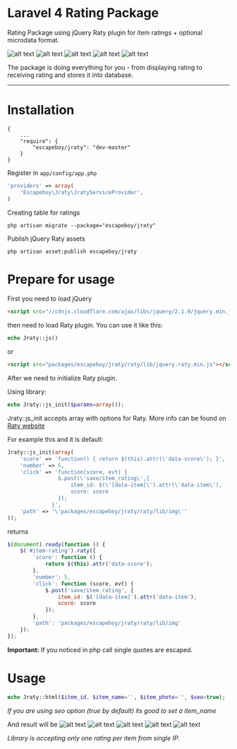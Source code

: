 Laravel 4 Rating Package
=====

Rating Package using jQuery Raty plugin for item ratings + optional microdata format.


![alt text](http://wbotelhos.com/raty/lib/images/star-on.png "1")
![alt text](http://wbotelhos.com/raty/lib/images/star-on.png "2")
![alt text](http://wbotelhos.com/raty/lib/images/star-on.png "3")
![alt text](http://wbotelhos.com/raty/lib/images/star-off.png "4")
![alt text](http://wbotelhos.com/raty/lib/images/star-off.png "5")

The package is doing everything for you - from displaying rating to receiving rating and stores it into database.

***
Installation
=====
```
{
    ...
    "require": {
        "escapeboy/jraty": "dev-master"
    }
}
```
Register in `app/config/app.php`
```php
'providers' => array(
    'Escapeboy\Jraty\JratyServiceProvider',
)
```
Creating table for ratings
```
php artisan migrate --package="escapeboy/jraty"
```
Publish jQuery Raty assets
```
php artisan asset:publish escapeboy/jraty
```
Prepare for usage
====
First you need to load jQuery
```html
<script src="//cdnjs.cloudflare.com/ajax/libs/jquery/2.1.0/jquery.min.js"></script>
```
then need to load Raty plugin. You can use it like this:
```php
echo Jraty::js()
```
or
```html
<script src="packages/escapeboy/jraty/raty/lib/jquery.raty.min.js"></script>
```
After we need to initialize Raty plugin.

Using library:
```php
echo Jraty::js_init($params=array());
```
Jraty::js_init accepts array with options for Raty. More info can be found on [Raty website](http://wbotelhos.com/raty)

For example this and it is default:
```php
Jraty::js_init(array(
    'score' => 'function() { return $(this).attr(\'data-score\'); }',
    'number' => 5,
    'click' => 'function(score, evt) {
                $.post(\'save/item_rating\',{
                    item_id: $(\'[data-item]\').attr(\'data-item\'),
                    score: score
                });
              }',
    'path' => '\'packages/escapeboy/jraty/raty/lib/img\''
));
```
returns
```javascript
$(document).ready(function () {
    $('#item-rating').raty({
        'score': function () {
            return $(this).attr('data-score');
        },
        'number': 5,
        'click': function (score, evt) {
            $.post('save/item_rating', {
                item_id: $('[data-item]').attr('data-item'),
                score: score
            });
        },
        'path': 'packages/escapeboy/jraty/raty/lib/img'
    });
});
```
**Important:** If you noticed in php call single quotes are escaped.

Usage
=====
```php
echo Jraty::html($item_id, $item_name='', $item_photo='', $seo=true);
```
*If you are using seo option (true by default) its good to set a item_name*

And result will be 
![alt text](http://wbotelhos.com/raty/lib/images/star-on.png "1")
![alt text](http://wbotelhos.com/raty/lib/images/star-on.png "2")
![alt text](http://wbotelhos.com/raty/lib/images/star-on.png "3")
![alt text](http://wbotelhos.com/raty/lib/images/star-off.png "4")
![alt text](http://wbotelhos.com/raty/lib/images/star-off.png "5")

*Library is accepting only one rating per item from single IP.*
